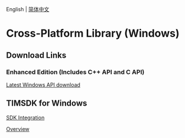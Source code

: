 English | [简体中文](./README_ZH.md)

# Cross-Platform Library (Windows)

## Download Links

### Enhanced Edition (Includes C++ API and C API)
[Latest Windows API download](https://im.sdk.qcloud.com/download/plus/7.7.5282/cross_platform/ImSDK_Windows_7.7.5282.zip)

## TIMSDK for Windows

[SDK Integration](https://intl.cloud.tencent.com/document/product/1047/34310)

[Overview](https://intl.cloud.tencent.com/document/product/1047/34304)
